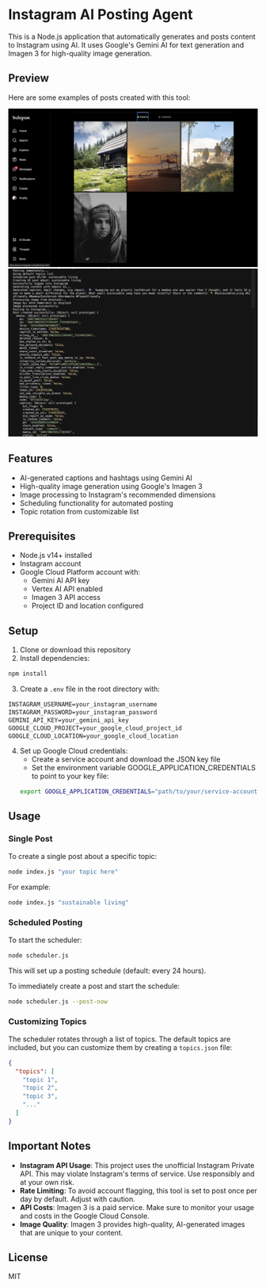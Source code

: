 # Instagram AI Posting Agent

This is a Node.js application that automatically generates and posts content to Instagram using AI. It uses Google's Gemini AI for text generation and Imagen 3 for high-quality image generation.

## Preview

Here are some examples of posts created with this tool:

![Preview 1](./Preview1.png)
![Preview 2](./Preview2.png)

## Features

- AI-generated captions and hashtags using Gemini AI
- High-quality image generation using Google's Imagen 3
- Image processing to Instagram's recommended dimensions
- Scheduling functionality for automated posting
- Topic rotation from customizable list

## Prerequisites

- Node.js v14+ installed
- Instagram account
- Google Cloud Platform account with:
  - Gemini AI API key
  - Vertex AI API enabled
  - Imagen 3 API access
  - Project ID and location configured

## Setup

1. Clone or download this repository
2. Install dependencies:

```bash
npm install
```

3. Create a `.env` file in the root directory with:

```
INSTAGRAM_USERNAME=your_instagram_username
INSTAGRAM_PASSWORD=your_instagram_password
GEMINI_API_KEY=your_gemini_api_key
GOOGLE_CLOUD_PROJECT=your_google_cloud_project_id
GOOGLE_CLOUD_LOCATION=your_google_cloud_location
```

4. Set up Google Cloud credentials:
   - Create a service account and download the JSON key file
   - Set the environment variable GOOGLE_APPLICATION_CREDENTIALS to point to your key file:
   ```bash
   export GOOGLE_APPLICATION_CREDENTIALS="path/to/your/service-account-key.json"
   ```

## Usage

### Single Post

To create a single post about a specific topic:

```bash
node index.js "your topic here"
```

For example:

```bash
node index.js "sustainable living"
```

### Scheduled Posting

To start the scheduler:

```bash
node scheduler.js
```

This will set up a posting schedule (default: every 24 hours).

To immediately create a post and start the schedule:

```bash
node scheduler.js --post-now
```

### Customizing Topics

The scheduler rotates through a list of topics. The default topics are included, but you can customize them by creating a `topics.json` file:

```json
{
  "topics": [
    "topic 1",
    "topic 2",
    "topic 3",
    "..."
  ]
}
```

## Important Notes

- **Instagram API Usage**: This project uses the unofficial Instagram Private API. This may violate Instagram's terms of service. Use responsibly and at your own risk.
- **Rate Limiting**: To avoid account flagging, this tool is set to post once per day by default. Adjust with caution.
- **API Costs**: Imagen 3 is a paid service. Make sure to monitor your usage and costs in the Google Cloud Console.
- **Image Quality**: Imagen 3 provides high-quality, AI-generated images that are unique to your content.

## License

MIT 